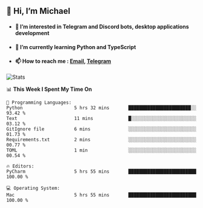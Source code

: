 ## 👋 Hi, I’m Michael
- #### 👀 I’m interested in Telegram and Discord bots, desktop applications development
- #### 🌱 I’m currently learning Python and TypeScript
- #### 📫 How to reach me : [Email](mailto:misha@kurapov.ru), [Telegram](https://t.me/mkurapov)

![Stats](https://github-readme-stats.vercel.app/api?username=krpff&show_icons=true&theme=github_dark&hide_border=true&hide=issues&count_private=true&layout=compact)


<!--START_SECTION:waka-->
📊 **This Week I Spent My Time On** 

```text
💬 Programming Languages: 
Python                   5 hrs 32 mins       ███████████████████████░░   93.42 % 
Text                     11 mins             █░░░░░░░░░░░░░░░░░░░░░░░░   03.12 % 
GitIgnore file           6 mins              ░░░░░░░░░░░░░░░░░░░░░░░░░   01.73 % 
Requirements.txt         2 mins              ░░░░░░░░░░░░░░░░░░░░░░░░░   00.77 % 
TOML                     1 min               ░░░░░░░░░░░░░░░░░░░░░░░░░   00.54 % 

🔥 Editors: 
PyCharm                  5 hrs 55 mins       █████████████████████████   100.00 % 

💻 Operating System: 
Mac                      5 hrs 55 mins       █████████████████████████   100.00 % 
```


<!--END_SECTION:waka-->
